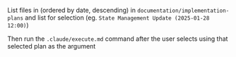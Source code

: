 List files in (ordered by date, descending) in `documentation/implementation-plans` and list for selection (eg. `State Management Update (2025-01-28 12:00)`)

Then run the `.claude/execute.md` command after the user selects using that selected plan as the argument